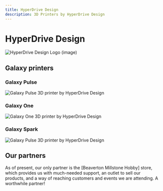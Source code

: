 ```yaml
---
title: HyperDrive Design
description: 3D Printers by HyperDrive Design
---
```


# HyperDrive Design

![HyperDrive Design Logo (image)](/assets/hyperdrive-design_banner.png)

## Galaxy printers

### Galaxy Pulse

![Galaxy Pulse 3D printer by HyperDrive Design](/assets/printers/galaxy-pulse/...png)

### Galaxy One

![Galaxy One 3D printer by HyperDrive Design](/assets/printers/galaxy-one/...png)

### Galaxy Spark

![Galaxy Pulse 3D printer by HyperDrive Design](/assets/printers/galaxy-spark/...png)


## Our partners

As of present, our only partner is the [Beaverton Millstone Hobby] store, which provides us with much-needed support, an outlet to sell our products, and a way of reaching customers and events we are attending. A worthwhile partner!

<!--

Before running any `mkdocs xxxx` commands, install mkdocs w/ python following these steps: https://squidfunk.github.io/mkdocs-material/getting-started/#installation

# Welcome to MkDocs

For full documentation visit [mkdocs.org](https://www.mkdocs.org).

## Commands

* `mkdocs new [dir-name]` - Create a new project.
* `mkdocs serve` - Start the live-reloading docs server.
* `mkdocs build` - Build the documentation site.
* `mkdocs -h` - Print help message and exit.

## Project layout

    mkdocs.yml    # The configuration file.
    docs/
        index.md  # The documentation homepage.
        ...       # Other markdown pages, images and other files.

-->

<!-- Reference URL's (short links) -->
[Beaverton Milestone Hobby]: https://beavertonmilestonehobby.com/products/

